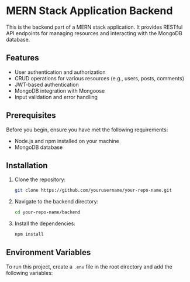 # MERN Stack Application Backend

This is the backend part of a MERN stack application. It provides RESTful API endpoints for managing resources and interacting with the MongoDB database.


## Features

- User authentication and authorization
- CRUD operations for various resources (e.g., users, posts, comments)
- JWT-based authentication
- MongoDB integration with Mongoose
- Input validation and error handling

## Prerequisites

Before you begin, ensure you have met the following requirements:

- Node.js and npm installed on your machine
- MongoDB database

## Installation

1. Clone the repository:

    ```bash
    git clone https://github.com/yourusername/your-repo-name.git
    ```

2. Navigate to the backend directory:

    ```bash
    cd your-repo-name/backend
    ```

3. Install the dependencies:

    ```bash
    npm install
    ```

## Environment Variables

To run this project, create a `.env` file in the root directory and add the following variables:

